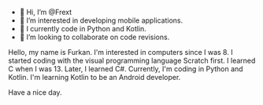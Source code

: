 - 👋 Hi, I’m @Frext
- 👀 I’m interested in developing mobile applications.
- 🌱 I currently code in Python and Kotlin.
- 💞️ I’m looking to collaborate on code revisions.

Hello, my name is Furkan. I'm interested in computers since I was 8. I started coding with the visual programming language Scratch first. I learned C when I was 13. Later, I learned C#. Currently, I'm coding in Python and Kotlin. I'm learning Kotlin to be an Android developer.

Have a nice day.

<!---
Frext/Frext is a ✨ special ✨ repository because its `README.md` (this file) appears on your GitHub profile.
You can click the Preview link to take a look at your changes.
--->
